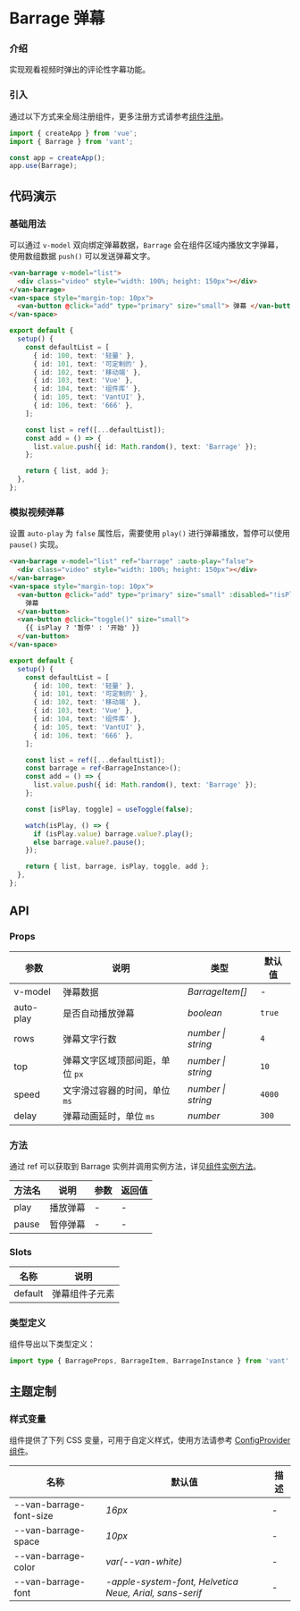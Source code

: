 # Barrage 弹幕

### 介绍

实现观看视频时弹出的评论性字幕功能。

### 引入

通过以下方式来全局注册组件，更多注册方式请参考[组件注册](#/zh-CN/advanced-usage#zu-jian-zhu-ce)。

```js
import { createApp } from 'vue';
import { Barrage } from 'vant';

const app = createApp();
app.use(Barrage);
```

## 代码演示

### 基础用法

可以通过 `v-model` 双向绑定弹幕数据，`Barrage` 会在组件区域内播放文字弹幕，使用数组数据 `push()` 可以发送弹幕文字。

```html
<van-barrage v-model="list">
  <div class="video" style="width: 100%; height: 150px"></div>
</van-barrage>
<van-space style="margin-top: 10px">
  <van-button @click="add" type="primary" size="small"> 弹幕 </van-button>
</van-space>
```

```ts
export default {
  setup() {
    const defaultList = [
      { id: 100, text: '轻量' },
      { id: 101, text: '可定制的' },
      { id: 102, text: '移动端' },
      { id: 103, text: 'Vue' },
      { id: 104, text: '组件库' },
      { id: 105, text: 'VantUI' },
      { id: 106, text: '666' },
    ];

    const list = ref([...defaultList]);
    const add = () => {
      list.value.push({ id: Math.random(), text: 'Barrage' });
    };

    return { list, add };
  },
};
```

### 模拟视频弹幕

设置 `auto-play` 为 `false` 属性后，需要使用 `play()` 进行弹幕播放，暂停可以使用 `pause()` 实现。

```html
<van-barrage v-model="list" ref="barrage" :auto-play="false">
  <div class="video" style="width: 100%; height: 150px"></div>
</van-barrage>
<van-space style="margin-top: 10px">
  <van-button @click="add" type="primary" size="small" :disabled="!isPlay">
    弹幕
  </van-button>
  <van-button @click="toggle()" size="small">
    {{ isPlay ? '暂停' : '开始' }}
  </van-button>
</van-space>
```

```ts
export default {
  setup() {
    const defaultList = [
      { id: 100, text: '轻量' },
      { id: 101, text: '可定制的' },
      { id: 102, text: '移动端' },
      { id: 103, text: 'Vue' },
      { id: 104, text: '组件库' },
      { id: 105, text: 'VantUI' },
      { id: 106, text: '666' },
    ];

    const list = ref([...defaultList]);
    const barrage = ref<BarrageInstance>();
    const add = () => {
      list.value.push({ id: Math.random(), text: 'Barrage' });
    };

    const [isPlay, toggle] = useToggle(false);

    watch(isPlay, () => {
      if (isPlay.value) barrage.value?.play();
      else barrage.value?.pause();
    });

    return { list, barrage, isPlay, toggle, add };
  },
};
```

## API

### Props

| 参数      | 说明                            | 类型               | 默认值 |
| --------- | ------------------------------- | ------------------ | ------ |
| v-model   | 弹幕数据                        | _BarrageItem[]_    | -      |
| auto-play | 是否自动播放弹幕                | _boolean_          | `true` |
| rows      | 弹幕文字行数                    | _number \| string_ | `4`    |
| top       | 弹幕文字区域顶部间距，单位 `px` | _number \| string_ | `10`   |
| speed     | 文字滑过容器的时间，单位 `ms`   | _number \| string_ | `4000` |
| delay     | 弹幕动画延时，单位 `ms`         | _number_           | `300`  |

### 方法

通过 ref 可以获取到 Barrage 实例并调用实例方法，详见[组件实例方法](#/zh-CN/advanced-usage#zu-jian-shi-li-fang-fa)。

| 方法名 | 说明     | 参数 | 返回值 |
| ------ | -------- | ---- | ------ |
| play   | 播放弹幕 | -    | -      |
| pause  | 暂停弹幕 | -    | -      |

### Slots

| 名称    | 说明           |
| ------- | -------------- |
| default | 弹幕组件子元素 |

### 类型定义

组件导出以下类型定义：

```ts
import type { BarrageProps, BarrageItem, BarrageInstance } from 'vant';
```

## 主题定制

### 样式变量

组件提供了下列 CSS 变量，可用于自定义样式，使用方法请参考 [ConfigProvider 组件](#/zh-CN/config-provider)。

| 名称 | 默认值 | 描述 |
| --- | --- | --- |
| --van-barrage-font-size | _16px_ | - |
| --van-barrage-space | _10px_ | - |
| --van-barrage-color | _var(--van-white)_ | - |
| --van-barrage-font | _-apple-system-font, Helvetica Neue, Arial, sans-serif_ | - |
